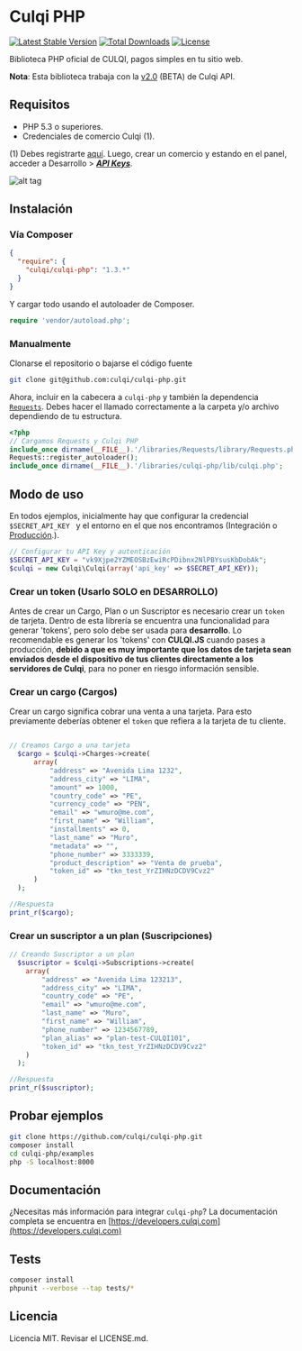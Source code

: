 # Culqi PHP

[![Latest Stable Version](https://poser.pugx.org/culqi/culqi-php/v/stable)](https://packagist.org/packages/culqi/culqi-php)
[![Total Downloads](https://poser.pugx.org/culqi/culqi-php/downloads)](https://packagist.org/packages/culqi/culqi-php)
[![License](https://poser.pugx.org/culqi/culqi-php/license)](https://packagist.org/packages/culqi/culqi-php)

Biblioteca PHP oficial de CULQI, pagos simples en tu sitio web.


**Nota**: Esta biblioteca trabaja con la [v2.0](https://culqi.github.io/api-docs/) (BETA) de Culqi API.


## Requisitos

* PHP 5.3 o superiores.
* Credenciales de comercio Culqi (1).

(1) Debes registrarte [aquí](https://integ-panel.culqi.com/#/registro). Luego, crear un comercio y estando en el panel, acceder a Desarrollo > [***API Keys***](https://integ-panel.culqi.com/#/panel/comercio/desarrollo/llaves).

![alt tag](http://i.imgur.com/NhE6mS9.png)

## Instalación

### Vía Composer
```json
{
  "require": {
    "culqi/culqi-php": "1.3.*"
  }
}
```

Y cargar todo usando el autoloader de Composer.

```php
require 'vendor/autoload.php';
```

### Manualmente

Clonarse el repositorio o bajarse el código fuente

```bash
git clone git@github.com:culqi/culqi-php.git
```

Ahora, incluir en la cabecera a `culqi-php` y también la dependencia [`Requests`](https://github.com/rmccue/requests). Debes hacer el llamado correctamente a la carpeta y/o archivo dependiendo de tu estructura.

```php
<?php
// Cargamos Requests y Culqi PHP
include_once dirname(__FILE__).'/libraries/Requests/library/Requests.php';
Requests::register_autoloader();
include_once dirname(__FILE__).'/libraries/culqi-php/lib/culqi.php';
```

## Modo de uso

En todos ejemplos, inicialmente hay que configurar la credencial `$SECRET_API_KEY ` y el entorno en el que nos encontramos (Integración o [Producción](https://developers.culqi.com/produccion/).).

```php
// Configurar tu API Key y autenticación
$SECRET_API_KEY = "vk9Xjpe2YZMEOSBzEwiRcPDibnx2NlPBYsusKbDobAk";
$culqi = new Culqi\Culqi(array('api_key' => $SECRET_API_KEY));
```

### Crear un token (Usarlo SOLO en DESARROLLO)

Antes de crear un Cargo, Plan o un Suscriptor es necesario crear un `token` de tarjeta. Dentro de esta librería se encuentra una funcionalidad para generar 'tokens', pero solo
debe ser usada para **desarrollo**. Lo recomendable es generar los 'tokens' con **CULQI.JS** cuando pases a producción, **debido a que es muy importante que los datos de tarjeta sean enviados desde el dispositivo de tus clientes directamente a los servidores de Culqi**, para no poner en riesgo información sensible.


### Crear un cargo (Cargos)
Crear un cargo significa cobrar una venta a una tarjeta. Para esto previamente
deberías obtener el  `token` que refiera a la tarjeta de tu cliente.


```php

// Creamos Cargo a una tarjeta
  $cargo = $culqi->Charges->create(
      array(
          "address" => "Avenida Lima 1232",
          "address_city" => "LIMA",
          "amount" => 1000,
          "country_code" => "PE",
          "currency_code" => "PEN",
          "email" => "wmuro@me.com",
          "first_name" => "William",
          "installments" => 0,
          "last_name" => "Muro",
          "metadata" => "",
          "phone_number" => 3333339,
          "product_description" => "Venta de prueba",
          "token_id" => "tkn_test_YrZIHNzDCDV9Cvz2"
      )
  );

//Respuesta
print_r($cargo);

```

### Crear un suscriptor a un plan (Suscripciones)
```php
// Creando Suscriptor a un plan
  $suscriptor = $culqi->Subscriptions->create(
    array(
        "address" => "Avenida Lima 123213",
        "address_city" => "LIMA",
        "country_code" => "PE",
        "email" => "wmuro@me.com",
        "last_name" => "Muro",
        "first_name" => "William",
        "phone_number" => 1234567789,
        "plan_alias" => "plan-test-CULQI101",
        "token_id" => "tkn_test_YrZIHNzDCDV9Cvz2"
    )
  );

//Respuesta
print_r($suscriptor);
```
## Probar ejemplos
```bash
git clone https://github.com/culqi/culqi-php.git
composer install
cd culqi-php/examples
php -S localhost:8000
```

## Documentación
¿Necesitas más información para integrar `culqi-php`? La documentación completa se encuentra en [https://developers.culqi.com](https://developers.culqi.com)


## Tests

```bash
composer install
phpunit --verbose --tap tests/*
```
## Licencia

Licencia MIT. Revisar el LICENSE.md.
